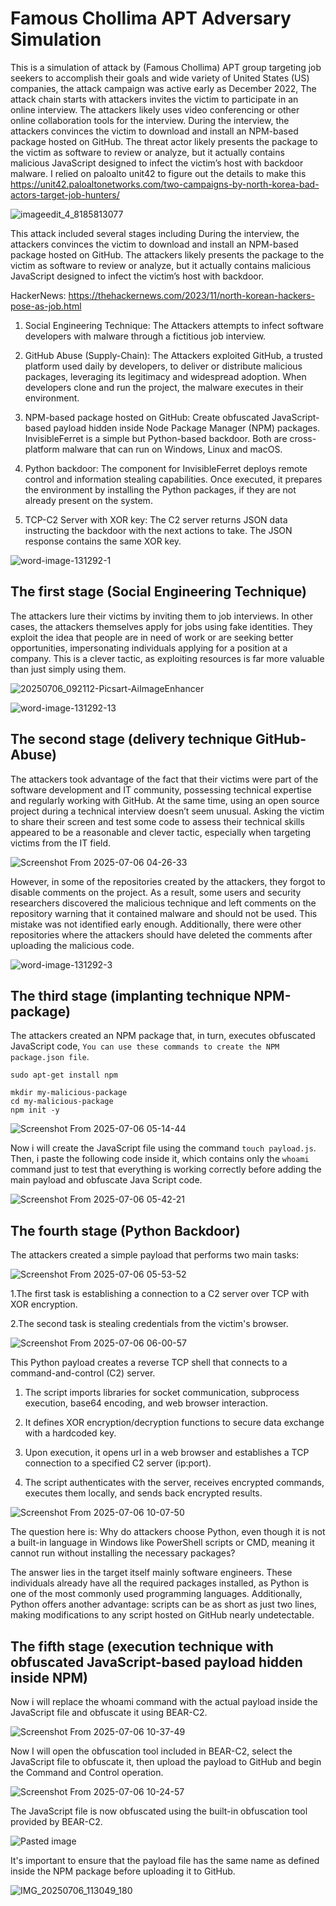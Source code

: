 # Famous Chollima APT Adversary Simulation

This is a simulation of attack by (Famous Chollima) APT group targeting job seekers to accomplish their goals and wide variety of United States (US) companies, the attack campaign was active early as December 2022, The attack chain starts with attackers invites the victim to participate in an online interview. The attackers likely uses video conferencing or other online collaboration tools for the interview. During the interview, the attackers convinces the victim to download and install an NPM-based package hosted on GitHub. The threat actor likely presents the package to the victim as software to review or analyze, but it actually contains malicious JavaScript designed to infect the victim’s host with backdoor malware. I relied on paloalto unit42 to figure out the details to make this https://unit42.paloaltonetworks.com/two-campaigns-by-north-korea-bad-actors-target-job-hunters/


![imageedit_4_8185813077](https://github.com/user-attachments/assets/cba7dd9b-d0e8-4b9c-b47a-7c413d8f91e5)


This attack included several stages including During the interview, the attackers convinces the victim to download and install an NPM-based package hosted on GitHub. The attackers likely presents the package to the victim as software to review or analyze, but it actually contains malicious JavaScript designed to infect the victim’s host with backdoor.

HackerNews: https://thehackernews.com/2023/11/north-korean-hackers-pose-as-job.html


1. Social Engineering Technique: The Attackers attempts to infect software developers with malware through a fictitious job interview.


2. GitHub Abuse (Supply-Chain): The Attackers exploited GitHub, a trusted platform used daily by developers, to deliver or distribute malicious packages, leveraging its legitimacy and widespread adoption. When developers clone and run the project, the malware executes in their environment.


3. NPM-based package hosted on GitHub: Create obfuscated JavaScript-based payload hidden inside Node Package Manager (NPM) packages. InvisibleFerret is a simple but Python-based backdoor. Both are cross-platform malware that can run on Windows, Linux and macOS. 


4. Python backdoor: The component for InvisibleFerret deploys remote control and information stealing capabilities. Once executed, it prepares the environment by installing the  Python packages, if they are not already present on the system.


5. TCP-C2 Server with XOR key: The C2 server returns JSON data instructing the backdoor with the next actions to take. The JSON response contains the same XOR key.  


![word-image-131292-1](https://github.com/user-attachments/assets/b24bee69-1301-4448-b424-052359dd033f)


## The first stage (Social Engineering Technique)

The attackers lure their victims by inviting them to job interviews. In other cases, the attackers themselves apply for jobs using fake identities. They exploit the idea that people are in need of work or are seeking better opportunities, impersonating individuals applying for a position at a company. This is a clever tactic, as exploiting resources is far more valuable than just simply using them.


![20250706_092112-Picsart-AiImageEnhancer](https://github.com/user-attachments/assets/d6088760-f8ba-4b34-99f9-634b35cbc98c)



![word-image-131292-13](https://github.com/user-attachments/assets/62200e9d-d953-4e9a-83d2-e5d244c4f4df)


## The second stage (delivery technique GitHub-Abuse)

The attackers took advantage of the fact that their victims were part of the software development and IT community, possessing technical expertise and regularly working with GitHub. At the same time, using an open source project during a technical interview doesn’t seem unusual. Asking the victim to share their screen and test some code to assess their technical skills appeared to be a reasonable and clever tactic, especially when targeting victims from the IT field.

![Screenshot From 2025-07-06 04-26-33](https://github.com/user-attachments/assets/95ddb76e-6a1c-4369-a3f2-89a2fe8c4ae2)

However, in some of the repositories created by the attackers, they forgot to disable comments on the project. As a result, some users and security researchers discovered the malicious technique and left comments on the repository warning that it contained malware and should not be used. This mistake was not identified early enough. Additionally, there were other repositories where the attackers should have deleted the comments after uploading the malicious code.

![word-image-131292-3](https://github.com/user-attachments/assets/9813a643-f29b-4969-b3ef-04772bcfe5ce)

## The third stage (implanting technique NPM-package)

The attackers created an NPM package that, in turn, executes obfuscated JavaScript code, `You can use these commands to create the NPM package.json file`.

```
sudo apt-get install npm

mkdir my-malicious-package
cd my-malicious-package
npm init -y

```
![Screenshot From 2025-07-06 05-14-44](https://github.com/user-attachments/assets/750f5360-e40c-4cec-b86c-8d03b388efb8)

Now i will create the JavaScript file using the command `touch payload.js`. Then, i paste the following code inside it, which contains only the `whoami` command just to test that everything is working correctly before adding the main payload and obfuscate Java Script code.

![Screenshot From 2025-07-06 05-42-21](https://github.com/user-attachments/assets/c0904b9f-2bc2-4718-8499-4e52280aeae9)

## The fourth stage (Python Backdoor)

The attackers created a simple payload that performs two main tasks:

![Screenshot From 2025-07-06 05-53-52](https://github.com/user-attachments/assets/97bf917c-b59d-48ef-843d-b991096c2997)


1.The first task is establishing a connection to a C2 server over TCP with XOR encryption.

2.The second task is stealing credentials from the victim's browser.

![Screenshot From 2025-07-06 06-00-57](https://github.com/user-attachments/assets/556f4607-9445-4c33-8f89-34a14dce1fa1)

This Python payload creates a reverse TCP shell that connects to a command-and-control (C2) server.

1. The script imports libraries for socket communication, subprocess execution, base64 encoding, and web browser interaction.

2. It defines XOR encryption/decryption functions to secure data exchange with a hardcoded key.

3. Upon execution, it opens url in a web browser and establishes a TCP connection to a specified C2 server (ip:port).

4. The script authenticates with the server, receives encrypted commands, executes them locally, and sends back encrypted results.

![Screenshot From 2025-07-06 10-07-50](https://github.com/user-attachments/assets/ae59d553-e8bd-4ce9-bd6c-be382d471c99)

The question here is: Why do attackers choose Python, even though it is not a built-in language in
Windows like PowerShell scripts or CMD, meaning it cannot run without installing the necessary
packages?

The answer lies in the target itself mainly software engineers. These individuals already have all the
required packages installed, as Python is one of the most commonly used programming languages.
Additionally, Python offers another advantage: scripts can be as short as just two lines, making
modifications to any script hosted on GitHub nearly undetectable.

## The fifth stage (execution technique with obfuscated JavaScript-based payload hidden inside NPM)

Now i will replace the whoami command with the actual payload inside the JavaScript file and obfuscate it using BEAR-C2.

![Screenshot From 2025-07-06 10-37-49](https://github.com/user-attachments/assets/6ce771c3-1637-43bb-8486-aabf5bcc55a2)


Now I will open the obfuscation tool included in BEAR-C2, select the JavaScript file to obfuscate it, then upload the payload to GitHub and begin the Command and Control operation.

![Screenshot From 2025-07-06 10-24-57](https://github.com/user-attachments/assets/8dee00be-5d26-4852-8560-d01c7b5def27)

The JavaScript file is now obfuscated using the built-in obfuscation tool provided by BEAR-C2.

![Pasted image](https://github.com/user-attachments/assets/e6074066-3e1a-4557-aba2-877e1452f5a7)

It's important to ensure that the payload file has the same name as defined inside the NPM package before uploading it to GitHub.

![IMG_20250706_113049_180](https://github.com/user-attachments/assets/1f89cf15-055d-4e82-93aa-0e267874ca81)




